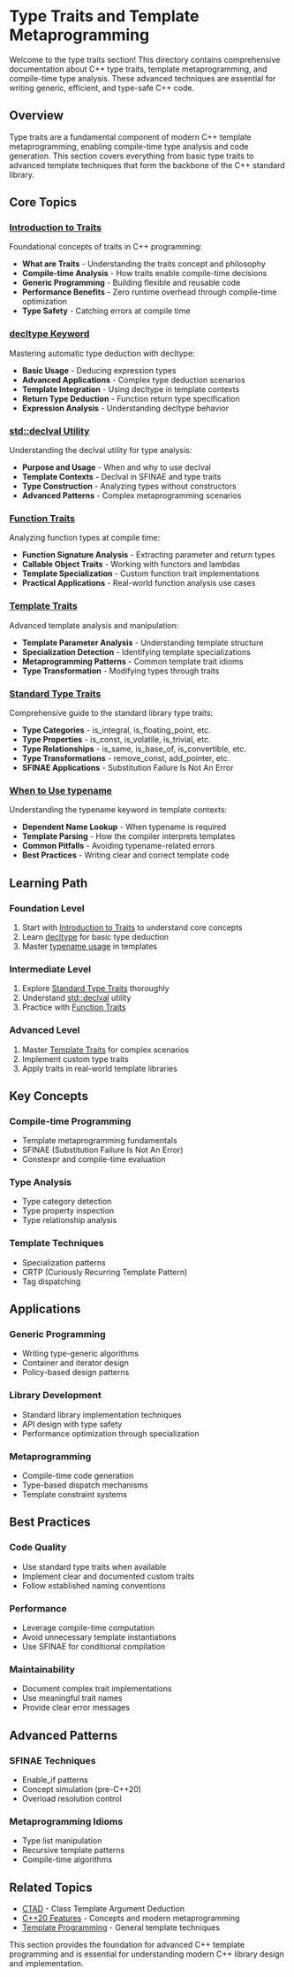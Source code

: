 # Type Traits and Template Metaprogramming

Welcome to the type traits section! This directory contains comprehensive documentation about C++ type traits, template metaprogramming, and compile-time type analysis. These advanced techniques are essential for writing generic, efficient, and type-safe C++ code.

## Overview

Type traits are a fundamental component of modern C++ template metaprogramming, enabling compile-time type analysis and code generation. This section covers everything from basic type traits to advanced template techniques that form the backbone of the C++ standard library.

## Core Topics

### [Introduction to Traits](intro.md)

Foundational concepts of traits in C++ programming:

- **What are Traits** - Understanding the traits concept and philosophy
- **Compile-time Analysis** - How traits enable compile-time decisions
- **Generic Programming** - Building flexible and reusable code
- **Performance Benefits** - Zero runtime overhead through compile-time optimization
- **Type Safety** - Catching errors at compile time

### [decltype Keyword](decltype.md)

Mastering automatic type deduction with decltype:

- **Basic Usage** - Deducing expression types
- **Advanced Applications** - Complex type deduction scenarios
- **Template Integration** - Using decltype in template contexts
- **Return Type Deduction** - Function return type specification
- **Expression Analysis** - Understanding decltype behavior

### [std::declval Utility](declval.md)

Understanding the declval utility for type analysis:

- **Purpose and Usage** - When and why to use declval
- **Template Contexts** - Declval in SFINAE and type traits
- **Type Construction** - Analyzing types without constructors
- **Advanced Patterns** - Complex metaprogramming scenarios

### [Function Traits](function_traits.md)

Analyzing function types at compile time:

- **Function Signature Analysis** - Extracting parameter and return types
- **Callable Object Traits** - Working with functors and lambdas
- **Template Specialization** - Custom function trait implementations
- **Practical Applications** - Real-world function analysis use cases

### [Template Traits](template_traits.md)

Advanced template analysis and manipulation:

- **Template Parameter Analysis** - Understanding template structure
- **Specialization Detection** - Identifying template specializations
- **Metaprogramming Patterns** - Common template trait idioms
- **Type Transformation** - Modifying types through traits

### [Standard Type Traits](type_traits.md)

Comprehensive guide to the standard library type traits:

- **Type Categories** - is_integral, is_floating_point, etc.
- **Type Properties** - is_const, is_volatile, is_trivial, etc.
- **Type Relationships** - is_same, is_base_of, is_convertible, etc.
- **Type Transformations** - remove_const, add_pointer, etc.
- **SFINAE Applications** - Substitution Failure Is Not An Error

### [When to Use typename](when_typename.md)

Understanding the typename keyword in template contexts:

- **Dependent Name Lookup** - When typename is required
- **Template Parsing** - How the compiler interprets templates
- **Common Pitfalls** - Avoiding typename-related errors
- **Best Practices** - Writing clear and correct template code

## Learning Path

### Foundation Level

1. Start with [Introduction to Traits](intro.md) to understand core concepts
2. Learn [decltype](decltype.md) for basic type deduction
3. Master [typename usage](when_typename.md) in templates

### Intermediate Level

1. Explore [Standard Type Traits](type_traits.md) thoroughly
2. Understand [std::declval](declval.md) utility
3. Practice with [Function Traits](function_traits.md)

### Advanced Level

1. Master [Template Traits](template_traits.md) for complex scenarios
2. Implement custom type traits
3. Apply traits in real-world template libraries

## Key Concepts

### Compile-time Programming

- Template metaprogramming fundamentals
- SFINAE (Substitution Failure Is Not An Error)
- Constexpr and compile-time evaluation

### Type Analysis

- Type category detection
- Type property inspection
- Type relationship analysis

### Template Techniques

- Specialization patterns
- CRTP (Curiously Recurring Template Pattern)
- Tag dispatching

## Applications

### Generic Programming

- Writing type-generic algorithms
- Container and iterator design
- Policy-based design patterns

### Library Development

- Standard library implementation techniques
- API design with type safety
- Performance optimization through specialization

### Metaprogramming

- Compile-time code generation
- Type-based dispatch mechanisms
- Template constraint systems

## Best Practices

### Code Quality

- Use standard type traits when available
- Implement clear and documented custom traits
- Follow established naming conventions

### Performance

- Leverage compile-time computation
- Avoid unnecessary template instantiations
- Use SFINAE for conditional compilation

### Maintainability

- Document complex trait implementations
- Use meaningful trait names
- Provide clear error messages

## Advanced Patterns

### SFINAE Techniques

- Enable_if patterns
- Concept simulation (pre-C++20)
- Overload resolution control

### Metaprogramming Idioms

- Type list manipulation
- Recursive template patterns
- Compile-time algorithms

## Related Topics

- [CTAD](../ctad/index.md) - Class Template Argument Deduction
- [C++20 Features](../cpp20.md) - Concepts and modern metaprogramming
- [Template Programming](../index.md) - General template techniques

This section provides the foundation for advanced C++ template programming and is essential for understanding modern C++ library design and implementation.
